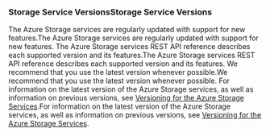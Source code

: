 ### <a name="storage-service-versions"></a><span data-ttu-id="e03c5-101">Storage Service Versions</span><span class="sxs-lookup"><span data-stu-id="e03c5-101">Storage Service Versions</span></span>
<span data-ttu-id="e03c5-102">The Azure Storage services are regularly updated with support for new features.</span><span class="sxs-lookup"><span data-stu-id="e03c5-102">The Azure Storage services are regularly updated with support for new features.</span></span> <span data-ttu-id="e03c5-103">The Azure Storage services REST API reference describes each supported version and its features.</span><span class="sxs-lookup"><span data-stu-id="e03c5-103">The Azure Storage services REST API reference describes each supported version and its features.</span></span> <span data-ttu-id="e03c5-104">We recommend that you use the latest version whenever possible.</span><span class="sxs-lookup"><span data-stu-id="e03c5-104">We recommend that you use the latest version whenever possible.</span></span> <span data-ttu-id="e03c5-105">For information on the latest version of the Azure Storage services, as well as information on previous versions, see [Versioning for the Azure Storage Services](https://msdn.microsoft.com/library/azure/dd894041.aspx).</span><span class="sxs-lookup"><span data-stu-id="e03c5-105">For information on the latest version of the Azure Storage services, as well as information on previous versions, see [Versioning for the Azure Storage Services](https://msdn.microsoft.com/library/azure/dd894041.aspx).</span></span>  

